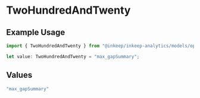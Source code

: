 # TwoHundredAndTwenty

## Example Usage

```typescript
import { TwoHundredAndTwenty } from "@inkeep/inkeep-analytics/models/operations";

let value: TwoHundredAndTwenty = "max_gapSummary";
```

## Values

```typescript
"max_gapSummary"
```
